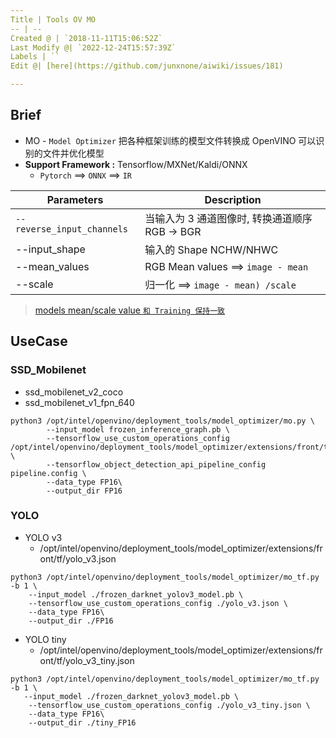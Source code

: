 ```yaml
---
Title | Tools OV MO
-- | --
Created @ | `2018-11-11T15:06:52Z`
Last Modify @| `2022-12-24T15:57:39Z`
Labels | ``
Edit @| [here](https://github.com/junxnone/aiwiki/issues/181)

---
```

## Brief
- MO - `Model Optimizer` 把各种框架训练的模型文件转换成 OpenVINO 可以识别的文件并优化模型
- **Support Framework :** Tensorflow/MXNet/Kaldi/ONNX
  - `Pytorch` ==> `ONNX` ==> `IR`


Parameters | Description
-- | --
`--reverse_input_channels` |   当输入为 3 通道图像时, 转换通道顺序 RGB -> BGR
--input_shape | 输入的 Shape NCHW/NHWC
--mean_values | RGB Mean values ==> `image - mean`
--scale | 归一化  ==> `image - mean) /scale`
> [models mean/scale value `和 Training 保持一致`](https://docs.openvinotoolkit.org/latest/_docs_MO_DG_prepare_model_convert_model_Convert_Model_From_TensorFlow.html)

## UseCase

### SSD_Mobilenet 
- ssd_mobilenet_v2_coco
- ssd_mobilenet_v1_fpn_640

```
python3 /opt/intel/openvino/deployment_tools/model_optimizer/mo.py \
        --input_model frozen_inference_graph.pb \
        --tensorflow_use_custom_operations_config /opt/intel/openvino/deployment_tools/model_optimizer/extensions/front/tf/ssd_v2_support.json \
        --tensorflow_object_detection_api_pipeline_config pipeline.config \
        --data_type FP16\
        --output_dir FP16
```

###  YOLO

- YOLO v3
  - /opt/intel/openvino/deployment_tools/model_optimizer/extensions/front/tf/yolo_v3.json
```
python3 /opt/intel/openvino/deployment_tools/model_optimizer/mo_tf.py -b 1 \
    --input_model ./frozen_darknet_yolov3_model.pb \
    --tensorflow_use_custom_operations_config ./yolo_v3.json \
    --data_type FP16\
    --output_dir ./FP16
```
- YOLO tiny 
  - /opt/intel/openvino/deployment_tools/model_optimizer/extensions/front/tf/yolo_v3_tiny.json
```
python3 /opt/intel/openvino/deployment_tools/model_optimizer/mo_tf.py -b 1 \
   --input_model ./frozen_darknet_yolov3_model.pb \
    --tensorflow_use_custom_operations_config ./yolo_v3_tiny.json \
    --data_type FP16\
    --output_dir ./tiny_FP16
```


